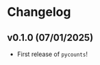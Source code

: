# Changelog

<!--next-version-placeholder-->

## v0.1.0 (07/01/2025)

- First release of `pycounts`!